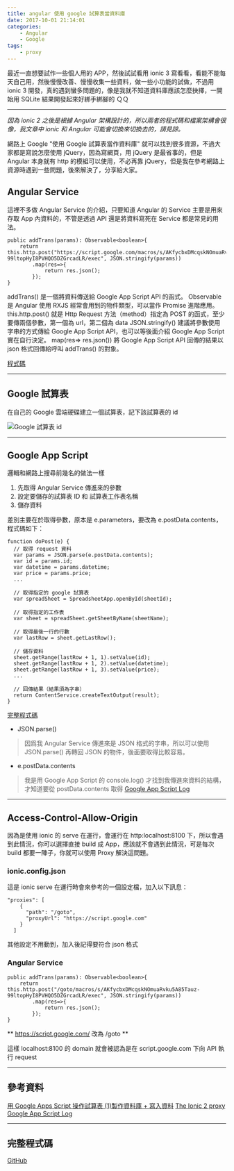 ```yaml
---
title: angular 使用 google 試算表當資料庫
date: 2017-10-01 21:14:01
categories:
    - Angular
    - Google
tags:
    - proxy
---
```


最近一直想要試作一些個人用的 APP，然後試試看用 ionic 3 寫看看，看能不能每天自己用，然後慢慢改善、慢慢收集一些資料，做一些小功能的試做，不過用 ionic 3 開發，真的遇到蠻多問題的，像是我就不知道資料庫應該怎麼抉擇，一開始用 SQLite 結果開發起來好綁手綁腳的 ＱＱ

<!--more-->

---

*因為 ionic 2 之後是根據 Angular 架構設計的，所以兩者的程式碼和檔案架構會很像，我文章中 ionic 和 Angular 可能會切換來切換去的，請見諒。*

網路上 Google "使用 Google 試算表當作資料庫" 就可以找到很多資源，不過大家都是寫說怎麼使用 jQuery，因為寫網頁，用 jQuery 是最省事的，但是 Angular 本身就有 http 的模組可以使用，不必再靠 jQuery，但是我在參考網路上資源時遇到一些問題，後來解決了，分享給大家。

## Angular Service

這裡不多做 Angular Service 的介紹，只要知道 Angular 的 Service 主要是用來存取 App 內資料的，不管是透過 API 還是將資料寫死在 Service 都是常見的用法。

```
public addTrans(params): Observable<boolean>{
    return this.http.post("https://script.google.com/macros/s/AKfycbxDMcqskNOmuaRvku5A85Tauz-99ltopHyI8PVHQO5DZGrcadLR/exec", JSON.stringify(params))
        .map(res=>{
            return res.json();
        });
}
```

addTrans() 是一個將資料傳送給 Google App Script API 的函式。
Observable 是 Angular 使用 RXJS 經常會用到的物件類型，可以當作 Promise 進階應用。
this.http.post() 就是 Http Request 方法（method）指定為 POST 的函式，至少要傳兩個參數，第一個為 url，第二個為 data
JSON.stringify() 建議將參數使用字串的方式傳給 Google App Script API，也可以等後面介紹 Google App Script 實在自行決定。
map(res=> res.json()) 將 Google App Script API 回傳的結果以 json 格式回傳給呼叫 addTrans() 的對象。

[程式碼](https://github.com/contemplator/plan-consumption/blob/master/src/app/app.service.ts)

---

## Google 試算表

在自己的 Google 雲端硬碟建立一個試算表，記下該試算表的 id

![Google 試算表 id](/blog/images/googleSheetId.png)

---

## Google App Script

邏輯和網路上搜尋前幾名的做法一樣

1. 先取得 Angular Service 傳進來的參數
2. 設定要儲存的試算表 ID 和 試算表工作表名稱
3. 儲存資料

差別主要在於取得參數，原本是 e.parameters，要改為 e.postData.contents，程式碼如下：

```
function doPost(e) {
  // 取得 request 資料
  var params = JSON.parse(e.postData.contents);
  var id = params.id;
  var datetime = params.datetime;
  var price = params.price;
  ...
  
  // 取得指定的 google 試算表
  var spreadSheet = SpreadsheetApp.openById(sheetId);
  
  // 取得指定的工作表
  var sheet = spreadSheet.getSheetByName(sheetName);
  
  // 取得最後一行的行數
  var lastRow = sheet.getLastRow();
  
  // 儲存資料
  sheet.getRange(lastRow + 1, 1).setValue(id);
  sheet.getRange(lastRow + 1, 2).setValue(datetime);
  sheet.getRange(lastRow + 1, 3).setValue(price);
  ...
  
  // 回傳結果（結果須為字串）
  return ContentService.createTextOutput(result);
}
```

[完整程式碼](https://github.com/contemplator/plan-consumption/tree/master/src/google-scripts)

- JSON.parse()
> 因爲我 Angular Service 傳進來是 JSON 格式的字串，所以可以使用 JSON.parse() 再轉回 JSON 的物件，後面要取得比較容易。

- e.postData.contents
> 我是用 Google App Script 的 console.log() 才找到我傳進來資料的結構，才知道要從 postData.contents 取得
> [Google App Script Log](/blog/2017/10/01/Google-App-Script-Log/)
---

## Access-Control-Allow-Origin

因為是使用 ionic 的 serve 在運行，會運行在 http:localhost:8100 下，所以會遇到此情況，你可以選擇直接 build 成 App，應該就不會遇到此情況，可是每次 build 都要一陣子，你就可以使用 Proxy 解決這問題。

### ionic.config.json

這是 ionic serve 在運行時會來參考的一個設定檔，加入以下訊息：

```
"proxies": [
    {
      "path": "/goto",
      "proxyUrl": "https://script.google.com"
    }
  ]
```

其他設定不用動到，加入後記得要符合 json 格式

### Angular Service

```
public addTrans(params): Observable<boolean>{
    return this.http.post("/goto/macros/s/AKfycbxDMcqskNOmuaRvku5A85Tauz-99ltopHyI8PVHQO5DZGrcadLR/exec", JSON.stringify(params))
        .map(res=>{
            return res.json();
        });
}
```

** https://script.google.com/ 改為 /goto **

這樣 localhost:8100 的 domain 就會被認為是在 script.google.com 下向 API 執行 request

---

## 參考資料
[用 Google Apps Script 操作試算表 (1)製作資料庫 + 寫入資料](http://www.wfublog.com/2017/01/google-apps-script-spreadsheet-write-data.html)
[The Ionic 2 proxy](https://www.techiediaries.com/ionic-2-proxy/)
[Google App Script Log](/blog/2017/10/01/Google-App-Script-Log/)

---

## 完整程式碼

[GitHub](https://github.com/contemplator/plan-consumption)